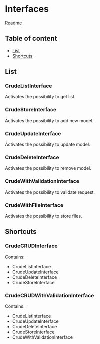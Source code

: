 # Interfaces

[Readme](../README.md)

## Table of content
- [List](#list)
- [Shortcuts](#shortcuts)

## List

### CrudeListInterface

Activates the possibility to get list.

### CrudeStoreInterface

Activates the possibility to add new model.

### CrudeUpdateInterface

Activates the possibility to update model.

### CrudeDeleteInterface

Activates the possibility to remove model.

### CrudeWithValidationInterface

Activates the possibility to validate request.

### CrudeWithFileInterface

Activates the possibility to store files.

## Shortcuts

### CrudeCRUDInterface

Contains:
- CrudeListInterface
- CrudeUpdateInterface
- CrudeDeleteInterface
- CrudeStoreInterface

### CrudeCRUDWithValidationInterface

Contains:
- CrudeListInterface
- CrudeUpdateInterface
- CrudeDeleteInterface
- CrudeStoreInterface
- CrudeWithValidationInterface

